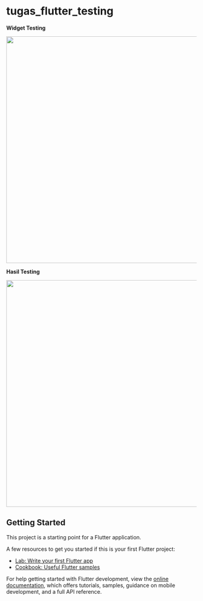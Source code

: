 # tugas_flutter_testing

**Widget Testing**  
<p align="left">
  <img src="https://github.com/user-attachments/assets/83a87a59-62a6-4730-b256-fd5f65d7c943" width="600" />
</p>

**Hasil Testing**  
<p align="left">
  <img src="https://github.com/user-attachments/assets/74fa670c-edba-4e15-9ff8-ab1aa7bab614" width="600" />
</p>

## Getting Started

This project is a starting point for a Flutter application.

A few resources to get you started if this is your first Flutter project:

- [Lab: Write your first Flutter app](https://docs.flutter.dev/get-started/codelab)
- [Cookbook: Useful Flutter samples](https://docs.flutter.dev/cookbook)

For help getting started with Flutter development, view the
[online documentation](https://docs.flutter.dev/), which offers tutorials,
samples, guidance on mobile development, and a full API reference.
